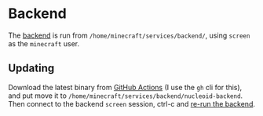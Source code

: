 # Backend

The [backend](https://github.com/NucleoidMC/nucleoid-backend) is run from `/home/minecraft/services/backend/`, using `screen` as the `minecraft` user.

## Updating

Download the latest binary from [GitHub Actions](https://github.com/NucleoidMC/nucleoid-backend/actions) (I use the `gh` cli for this), and put move it to `/home/minecraft/services/backend/nucleoid-backend`. Then connect to the backend `screen` session, ctrl-c and [re-run the backend](../../../guides/reboot#start-up-standalone-services).
